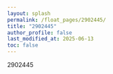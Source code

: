 ```yaml
---
layout: splash
permalink: /float_pages/2902445/
title: "2902445"
author_profile: false
last_modified_at: 2025-06-13
toc: false
---
```

 
2902445
